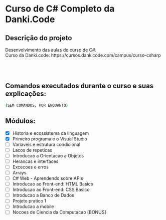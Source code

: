 # Curso de C# Completo da Danki.Code

## Descrição do projeto
<p align="justify">
  Desenvolvimento das aulas do curso de C#. <br>
  Curso da Danki.code: https://cursos.dankicode.com/campus/curso-csharp
</p>

<br><br>
<h2>Comandos executados durante o curso e suas explicações:</h2>

```bash
(SEM COMANDOS, POR ENQUANTO)
```


## Módulos:
- [x] Historia e ecossistema da linguagem <br>
- [x] Primeiro programa e o Visual Studio <br>
- [ ] Variaveis e estrutura condicional <br>
- [ ] Lacos de repeticao <br>
- [ ] Introducao a Orientacao a Objetos <br>
- [ ] Herancas e interfaces <br>
- [ ] Excecoes e erros <br>
- [ ] Arrays <br>
- [ ] C# Web - Aprendendo sobre APIs <br>
- [ ] Introducao ao Front-end: HTML Basico <br>
- [ ] Introducao ao Front-end: CSS Basico <br>
- [ ] Introducao a Banco de Dados <br>
- [ ] Projeto pratico 1 <br>
- [ ] Introducao a mobile <br>
- [ ] Nocoes de Ciencia da Computacao [BONUS]